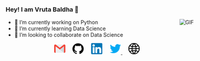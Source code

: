 ### Hey! I am Vruta Baldha 👋

<img align="right" alt="GIF" src="https://media.giphy.com/media/STroE7bTBLTzxQUrZc/giphy.gif" />

- 🔭 I’m currently working on Python
- 🌱 I’m currently learning Data Science
- 👯 I’m looking to collaborate on Data Science




<p align="center">
 <a href="mailto:vrutapatel42810@gmail.com"><img src="https://github.com/deut-erium/deut-erium/blob/master/assets/gmail.svg" width="30px" alt="mail"></a> &nbsp; &nbsp
   <a href="https://github.com/Vrutabaldha08"><img src="https://github.com/deut-erium/deut-erium/blob/master/assets/github.svg" width="30px" alt="mail"></a> &nbsp; &nbsp;
  <a href="https://www.linkedin.com/in/vruta-baldha/"><img src="https://github.com/deut-erium/deut-erium/blob/master/assets/linkedin.svg" width="30px" alt="LinkedIn"></a> &nbsp; &nbsp;
  <a href="https://twitter.com/Vrutabaldha08"><img src="https://github.com/deut-erium/deut-erium/blob/master/assets/twitter.svg" width="30px" alt="Twitter">     </a> &nbsp; &nbsp;
  <a href="https://Vrutabaldha08.github.io"><img src="https://github.com/deut-erium/deut-erium/blob/master/assets/site.svg" width="30px" alt="site"></a> &nbsp; &nbsp;
</p>
